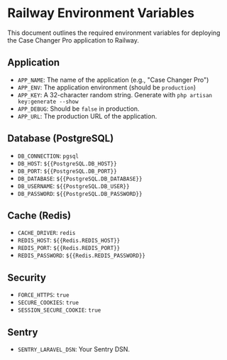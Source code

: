 # Railway Environment Variables

This document outlines the required environment variables for deploying the Case Changer Pro application to Railway.

## Application

- `APP_NAME`: The name of the application (e.g., "Case Changer Pro")
- `APP_ENV`: The application environment (should be `production`)
- `APP_KEY`: A 32-character random string. Generate with `php artisan key:generate --show`
- `APP_DEBUG`: Should be `false` in production.
- `APP_URL`: The production URL of the application.

## Database (PostgreSQL)

- `DB_CONNECTION`: `pgsql`
- `DB_HOST`: `${{PostgreSQL.DB_HOST}}`
- `DB_PORT`: `${{PostgreSQL.DB_PORT}}`
- `DB_DATABASE`: `${{PostgreSQL.DB_DATABASE}}`
- `DB_USERNAME`: `${{PostgreSQL.DB_USER}}`
- `DB_PASSWORD`: `${{PostgreSQL.DB_PASSWORD}}`

## Cache (Redis)

- `CACHE_DRIVER`: `redis`
- `REDIS_HOST`: `${{Redis.REDIS_HOST}}`
- `REDIS_PORT`: `${{Redis.REDIS_PORT}}`
- `REDIS_PASSWORD`: `${{Redis.REDIS_PASSWORD}}`

## Security

- `FORCE_HTTPS`: `true`
- `SECURE_COOKIES`: `true`
- `SESSION_SECURE_COOKIE`: `true`

## Sentry

- `SENTRY_LARAVEL_DSN`: Your Sentry DSN.
